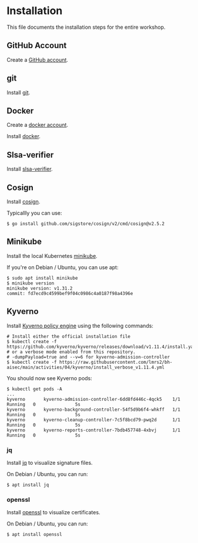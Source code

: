 # Installation

This file documents the installation steps for the entire workshop.

## GitHub Account

Create a [GitHub account](https://docs.github.com/en/get-started/start-your-journey/creating-an-account-on-github).

## git

Install [git](https://github.com/git-guides/install-git).

## Docker

Create a [docker account](https://hub.docker.com/signup).

Install [docker](https://docs.docker.com/engine/install/).

## Slsa-verifier

Install [slsa-verifier](https://github.com/slsa-framework/slsa-verifier?tab=readme-ov-file#option-1-install-via-go).

## Cosign

Install [cosign](https://github.com/sigstore/cosign?tab=readme-ov-file#installation).

Typicallly you can use:

```shell
$ go install github.com/sigstore/cosign/v2/cmd/cosign@v2.5.2
```

## Minikube

Install the local Kubernetes [minikube](https://minikube.sigs.k8s.io/docs/start/).

If you're on Debian / Ubuntu, you can use apt:

```shell
$ sudo apt install minikube
$ minikube version
minikube version: v1.31.2
commit: fd7ecd9c4599bef9f04c0986c4a0187f98a4396e
```

## Kyverno

Install [Kyverno policy engine](https://kyverno.io) using the following commands:

```shell
# Install either the official installation file
$ kubectl create -f https://github.com/kyverno/kyverno/releases/download/v1.11.4/install.yaml
# or a verbose mode enabled from this repository.
# -dumpPayload=true and --v=6 for kyverno-admission-controller 
$ kubectl create -f https://raw.githubusercontent.com/lmrs2/bh-aisec/main/activities/04/kyverno/install_verbose_v1.11.4.yml
```

You should now see Kyverno pods:

```shell
$ kubectl get pods -A
...
kyverno       kyverno-admission-controller-6dd8fd446c-4qck5    1/1     Running   0               5s
kyverno       kyverno-background-controller-54f5d9b6f4-whkff   1/1     Running   0               5s
kyverno       kyverno-cleanup-controller-7c5f8bcd79-pwq2d      1/1     Running   0               5s
kyverno       kyverno-reports-controller-7bdb457748-4xbvj      1/1     Running   0               5s
```

### jq

Install [jq](https://jqlang.github.io/jq/download/) to visualize signature files.

On Debian / Ubuntu, you can run:

```shell
$ apt install jq
```

### openssl

Install [openssl](https://www.openssl.org/source/) to visualize certificates.

On Debian / Ubuntu, you can run:

```shell
$ apt install openssl
```
